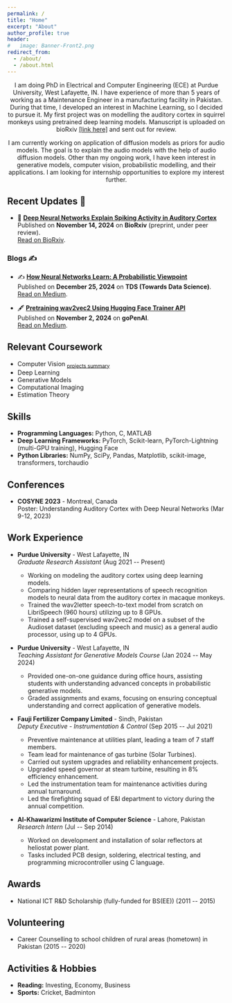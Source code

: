 ```yaml
---
permalink: /
title: "Home"
excerpt: "About"
author_profile: true
header:
#   image: Banner-Front2.png
redirect_from: 
  - /about/
  - /about.html
---
```




<center>
    <p>
        I am doing PhD in Electrical and Computer Engineering (ECE) at Purdue University, West Lafayette, IN. I have experience of more than 5 years of working as a Maintenance Engineer in a manufacturing facility in Pakistan. During that time, I developed an interest in Machine Learning, so I decided to pursue it. My first project was on modelling the auditory cortex in squirrel monkeys using pretrained deep learning models. Manuscript is uploaded on bioRxiv 
        <a href="https://www.biorxiv.org/content/10.1101/2024.11.12.623280v1.abstract" target="_blank">[link here]</a> and sent out for review.
    </p>
    <p>
        I am currently working on application of diffusion models as priors for audio models. The goal is to explain the audio models with the help of audio diffusion models. Other than my ongoing work, I have keen interest in generative models, computer vision, probabilistic modelling, and their applications.  
        I am looking for internship opportunities to explore my interest further.
    </p>
</center>


<!-- I am a graduate student doing PhD in Electrical and Computer Engineering (ECE) at Purdue University, West Lafayette, IN. 
I have experience of more than 5 years of working as Maintenance Engineer in a manufacturing facility in Pakistan. During that time, I developed an interest in Machine Learning so I decided to pursue that. I started my PhD in Fall 2021, and my first project was on modelling the auditory cortex in squirrel monkeys using pretrained deep learning models. Manuscript is uploaded on bioRxiv [link here](https://www.biorxiv.org/content/10.1101/2024.11.12.623280v1.abstract) and sent out for review.   
I am currently working on application of diffusion models as priors for Audio models. The goal is to explain/interpret the audio models with the help of audio diffusion models. Other than my ongoing work, I have keen interest in generative models, computer vision, 
probabilistic modelling, and their applications.  
I am looking for internship opportunities to explore my interest further. -->


## Recent Updates 📢

- 📰 **[Deep Neural Networks Explain Spiking Activity in Auditory Cortex](https://www.biorxiv.org/content/10.1101/2024.11.12.623280v1.abstract)**  
  Published on **November 14, 2024** on **BioRxiv** (preprint, under peer review).  
  [Read on BioRxiv](https://www.biorxiv.org/content/10.1101/2024.11.12.623280v1.abstract).

### Blogs ✍️  
- ✍️ **[How Neural Networks Learn: A Probabilistic Viewpoint](https://medium.com/towards-data-science/how-neural-networks-learn-a-probabilistic-viewpoint-0f6a78dc58e2)**  
  Published on **December 25, 2024** on **TDS (Towards Data Science)**.  
  [Read on Medium](https://medium.com/towards-data-science/how-neural-networks-learn-a-probabilistic-viewpoint-0f6a78dc58e2).

- 🖋️ **[Pretraining wav2vec2 Using Hugging Face Trainer API](https://medium.com/gopenai/pretraining-wav2vec2-using-huggingface-trainer-api-19fbf2fc6bf2)**  
  Published on **November 2, 2024** on **goPenAI**.  
  [Read on Medium](https://medium.com/gopenai/pretraining-wav2vec2-using-huggingface-trainer-api-19fbf2fc6bf2).


<!-- 
## Education
- **Purdue University** - West Lafayette, IN  
  Ph.D. in Electrical & Computer Engineering (Aug 2021 -- Present)  
  GPA: 3.87/4.0

- **University of Engineering & Technology Lahore** - Lahore, Pakistan  
  B.Sc. in Electrical Engineering (with Honours) (Aug 2011 -- Jun 2015)  
  GPA: 3.859/4.0 -->


## Relevant Coursework
<!-- 
<div style="display: flex; justify-content: center; padding: 20px;">

<table style="border-collapse: collapse; border: none;">
  <tr>
    <td style="padding: 10px;">
      <ul style="list-style-type: disc; padding-left: 20px; margin: 0;">
        <li>Introduction to Deep Learning (A+)</li>
        <li>Deep Learning (A+)</li>
        <li>Estimation Theory (A)</li>
      </ul>
    </td>
    <td style="padding: 10px;">
      <ul style="list-style-type: disc; padding-left: 20px; margin: 0;">
        <li>Generative Models (A)</li>
        <li>Computational Imaging (Image Processing II) (A)</li>
        <li>Computer Vision (In-progress)</li>
      </ul>
    </td>
  </tr>
</table>

</div> 
 -->

- Computer Vision <sub>[projects summary](https://github.com/bilalhsp/computer-vision)</sub>
- Deep Learning 
- Generative Models
- Computational Imaging 
- Estimation Theory



<!-- |  |   |  
|-------------------------------|------------------------|
| • Introduction to Deep Learning (A+)   | • Estimation Theory (A)   |
| • Deep Learning (A+)      | • Computational Imaging (Image Processing II) (A)       |
| • Generative Models (A)     | • Computer Vision (In-progress)                        |
 -->


## Skills
- **Programming Languages:** Python, C, MATLAB
- **Deep Learning Frameworks:** PyTorch, Scikit-learn, PyTorch-Lightning (multi-GPU training), Hugging Face
- **Python Libraries:** NumPy, SciPy, Pandas, Matplotlib, scikit-image, transformers, torchaudio

## Conferences
- **COSYNE 2023** - Montreal, Canada  
  Poster: Understanding Auditory Cortex with Deep Neural Networks (Mar 9-12, 2023)

## Work Experience

- **Purdue University** - West Lafayette, IN  
  *Graduate Research Assistant* (Aug 2021 -- Present)  
  - Working on modeling the auditory cortex using deep learning models.
  - Comparing hidden layer representations of speech recognition models to neural data from the auditory cortex in macaque monkeys.
  - Trained the wav2letter speech-to-text model from scratch on LibriSpeech (960 hours) utilizing up to 8 GPUs.
  - Trained a self-supervised wav2vec2 model on a subset of the Audioset dataset (excluding speech and music) as a general audio processor, using up to 4 GPUs.

- **Purdue University** - West Lafayette, IN  
  *Teaching Assistant for Generative Models Course* (Jan 2024 -- May 2024)  
  - Provided one-on-one guidance during office hours, assisting students with understanding advanced concepts in probabilistic generative models.
  - Graded assignments and exams, focusing on ensuring conceptual understanding and correct application of generative models.

- **Fauji Fertilizer Company Limited** - Sindh, Pakistan  
  *Deputy Executive - Instrumentation & Control* (Sep 2015 -- Jul 2021)  
  - Preventive maintenance at utilities plant, leading a team of 7 staff members.
  - Team lead for maintenance of gas turbine (Solar Turbines).
  - Carried out system upgrades and reliability enhancement projects.
  - Upgraded speed governor at steam turbine, resulting in 8% efficiency enhancement.
  - Led the instrumentation team for maintenance activities during annual turnaround.
  - Led the firefighting squad of E&I department to victory during the annual competition.

- **Al-Khawarizmi Institute of Computer Science** - Lahore, Pakistan  
  *Research Intern* (Jul -- Sep 2014)  
  - Worked on development and installation of solar reflectors at heliostat power plant.
  - Tasks included PCB design, soldering, electrical testing, and programming microcontroller using C language.

## Awards
- National ICT R&D Scholarship (fully-funded for BS(EE)) (2011 -- 2015)

## Volunteering
- Career Counselling to school children of rural areas (hometown) in Pakistan (2015 -- 2020)

## Activities & Hobbies
- **Reading:** Investing, Economy, Business
- **Sports:** Cricket, Badminton


<!-- ================ -->
<!-- My Recent Tweets -->
<!-- ================ -->

<!-- <div style="max-height: 300px; overflow-y: scroll;">
  <a class="twitter-timeline" data-width="300" href="https://twitter.com/HamidRixvi?ref_src=twsrc%5Etfw">My recent tweets</a> 
  <script async src="https://platform.twitter.com/widgets.js" charset="utf-8"></script>
</div> -->
